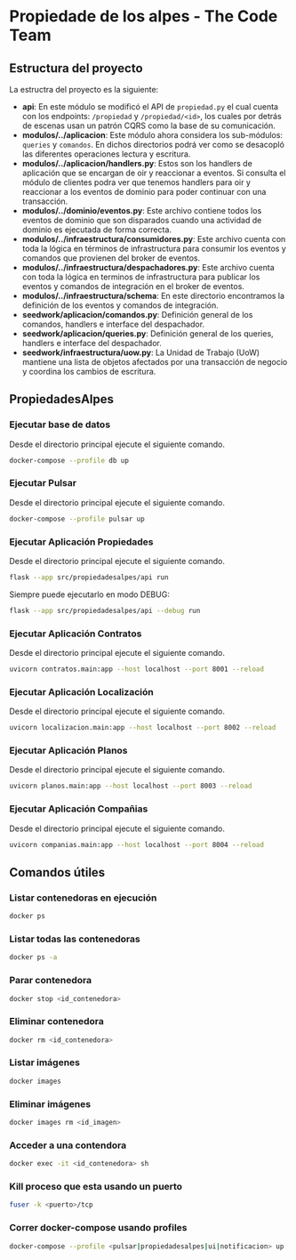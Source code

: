 # Propiedade de los alpes - The Code Team

## Estructura del proyecto

La estructra del proyecto es la siguiente:

- **api**: En este módulo se modificó el API de `propiedad.py` el cual cuenta con los endpoints: `/propiedad` y `/propiedad/<id>`, los cuales por detrás de escenas usan un patrón CQRS como la base de su comunicación.
- **modulos/../aplicacion**: Este módulo ahora considera los sub-módulos: `queries` y `comandos`. En dichos directorios podrá ver como se desacopló las diferentes operaciones lectura y escritura.
- **modulos/../aplicacion/handlers.py**: Estos son los handlers de aplicación que se encargan de oir y reaccionar a eventos. Si consulta el módulo de clientes podra ver que tenemos handlers para oir y reaccionar a los eventos de dominio para poder continuar con una transacción.
- **modulos/../dominio/eventos.py**: Este archivo contiene todos los eventos de dominio que son disparados cuando una actividad de dominio es ejecutada de forma correcta.
- **modulos/../infraestructura/consumidores.py**: Este archivo cuenta con toda la lógica en términos de infrastructura para consumir los eventos y comandos que provienen del broker de eventos.
- **modulos/../infraestructura/despachadores.py**: Este archivo cuenta con toda la lógica en terminos de infrastructura para publicar los eventos y comandos de integración en el broker de eventos.
- **modulos/../infraestructura/schema**: En este directorio encontramos la definición de los eventos y comandos de integración.
- **seedwork/aplicacion/comandos.py**: Definición general de los comandos, handlers e interface del despachador.
- **seedwork/aplicacion/queries.py**: Definición general de los queries, handlers e interface del despachador.
- **seedwork/infraestructura/uow.py**: La Unidad de Trabajo (UoW) mantiene una lista de objetos afectados por una transacción de negocio y coordina los cambios de escritura.

## PropiedadesAlpes

### Ejecutar base de datos

Desde el directorio principal ejecute el siguiente comando.

```bash
docker-compose --profile db up
```

### Ejecutar Pulsar

Desde el directorio principal ejecute el siguiente comando.

```bash
docker-compose --profile pulsar up
```

### Ejecutar Aplicación Propiedades

Desde el directorio principal ejecute el siguiente comando.

```bash
flask --app src/propiedadesalpes/api run
```

Siempre puede ejecutarlo en modo DEBUG:

```bash
flask --app src/propiedadesalpes/api --debug run
```

### Ejecutar Aplicación Contratos

Desde el directorio principal ejecute el siguiente comando.

```bash
uvicorn contratos.main:app --host localhost --port 8001 --reload
```

### Ejecutar Aplicación Localización

Desde el directorio principal ejecute el siguiente comando.

```bash
uvicorn localizacion.main:app --host localhost --port 8002 --reload
```

### Ejecutar Aplicación Planos

Desde el directorio principal ejecute el siguiente comando.

```bash
uvicorn planos.main:app --host localhost --port 8003 --reload
```

### Ejecutar Aplicación Compañias

Desde el directorio principal ejecute el siguiente comando.

```bash
uvicorn companias.main:app --host localhost --port 8004 --reload
```

## Comandos útiles

### Listar contenedoras en ejecución

```bash
docker ps
```

### Listar todas las contenedoras

```bash
docker ps -a
```

### Parar contenedora

```bash
docker stop <id_contenedora>
```

### Eliminar contenedora

```bash
docker rm <id_contenedora>
```

### Listar imágenes

```bash
docker images
```

### Eliminar imágenes

```bash
docker images rm <id_imagen>
```

### Acceder a una contendora

```bash
docker exec -it <id_contenedora> sh
```

### Kill proceso que esta usando un puerto

```bash
fuser -k <puerto>/tcp
```

### Correr docker-compose usando profiles

```bash
docker-compose --profile <pulsar|propiedadesalpes|ui|notificacion> up
```
